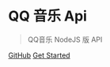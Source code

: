 # QQ 音乐 Api

> QQ音乐 NodeJS 版 API

[GitHub](https://github.com/jsososo/QQMusicApi)
  [Get Started](#qqmusicapi)